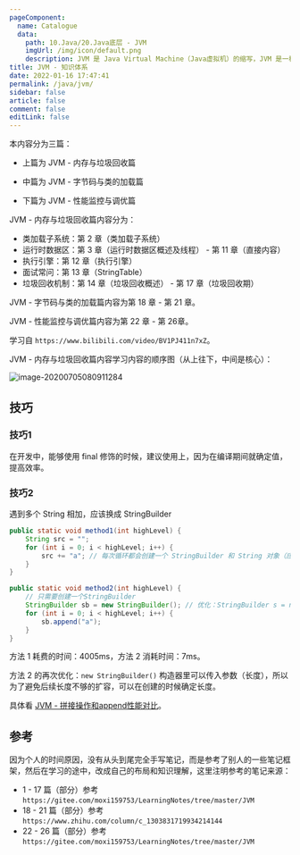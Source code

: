 ```yaml
---
pageComponent: 
  name: Catalogue
  data: 
    path: 10.Java/20.Java底层 - JVM
    imgUrl: /img/icon/default.png
    description: JVM 是 Java Virtual Machine（Java虚拟机）的缩写，JVM 是一种用于计算设备的规范，它是一个虚构出来的计算机，是通过在实际的计算机上仿真模拟各种计算机功能来实现的。
title: JVM - 知识体系
date: 2022-01-16 17:47:41
permalink: /java/jvm/
sidebar: false
article: false
comment: false
editLink: false
---
```


本内容分为三篇：

- 上篇为 JVM - 内存与垃圾回收篇

- 中篇为 JVM - 字节码与类的加载篇

- 下篇为 JVM - 性能监控与调优篇

JVM - 内存与垃圾回收篇内容分为：

- 类加载子系统：第 2 章（类加载子系统）
- 运行时数据区：第 3 章（运行时数据区概述及线程） - 第 11 章（直接内容）
- 执行引擎：第 12 章（执行引擎）
- 面试常问：第 13 章（StringTable）
- 垃圾回收机制：第 14 章（垃圾回收概述） - 第 17 章（垃圾回收期）

JVM - 字节码与类的加载篇内容为第 18 章 - 第 21 章。

JVM - 性能监控与调优篇内容为第 22 章 - 第 26章。

学习自 `https://www.bilibili.com/video/BV1PJ411n7xZ`。


JVM - 内存与垃圾回收篇内容学习内容的顺序图（从上往下，中间是核心）：

![image-20200705080911284](https://cdn.jsdelivr.net/gh/Kele-Bingtang/static/img/Java/20220115234155.png)

## 技巧

### 技巧1

在开发中，能够使用 final 修饰的时候，建议使用上，因为在编译期间就确定值，提高效率。

### 技巧2

遇到多个 String 相加，应该换成 StringBuilder

```java
public static void method1(int highLevel) {
    String src = "";
    for (int i = 0; i < highLevel; i++) {
        src += "a"; // 每次循环都会创建一个 StringBuilder 和 String 对象（应该避免）
    }
}

public static void method2(int highLevel) {
    // 只需要创建一个StringBuilder
    StringBuilder sb = new StringBuilder(); // 优化：StringBuilder s = new StringBuilder(highLevel);
    for (int i = 0; i < highLevel; i++) {
        sb.append("a");
    }
}
```

方法 1 耗费的时间：4005ms，方法 2 消耗时间：7ms。

方法 2 的再次优化：`new StringBuilder()` 构造器里可以传入参数（长度），所以为了避免后续长度不够的扩容，可以在创建的时候确定长度。

具体看 [JVM - 拼接操作和append性能对比](/java/jvm/stringtable/#拼接操作和append性能对比)。


## 参考

因为个人的时间原因，没有从头到尾完全手写笔记，而是参考了别人的一些笔记框架，然后在学习的途中，改成自己的布局和知识理解，这里注明参考的笔记来源：

- 1 - 17 篇（部分）参考 `https://gitee.com/moxi159753/LearningNotes/tree/master/JVM`
- 18 - 21 篇（部分）参考 `https://www.zhihu.com/column/c_1303831719934214144`
- 22 - 26 篇（部分）参考 `https://gitee.com/moxi159753/LearningNotes/tree/master/JVM`